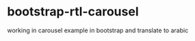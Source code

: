 bootstrap-rtl-carousel
======================

working in carousel example in bootstrap and translate to arabic

